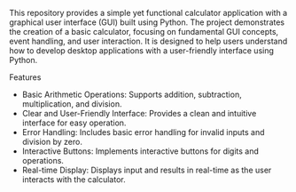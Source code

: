 This repository provides a simple yet functional calculator application with a graphical user interface (GUI) built using Python. The project demonstrates the creation of a basic calculator, focusing on fundamental GUI concepts, event handling, and user interaction. It is designed to help users understand how to develop desktop applications with a user-friendly interface using Python.

Features
- Basic Arithmetic Operations: Supports addition, subtraction, multiplication, and division.
- Clear and User-Friendly Interface: Provides a clean and intuitive interface for easy operation.
- Error Handling: Includes basic error handling for invalid inputs and division by zero.
- Interactive Buttons: Implements interactive buttons for digits and operations.
- Real-time Display: Displays input and results in real-time as the user interacts with the calculator.
